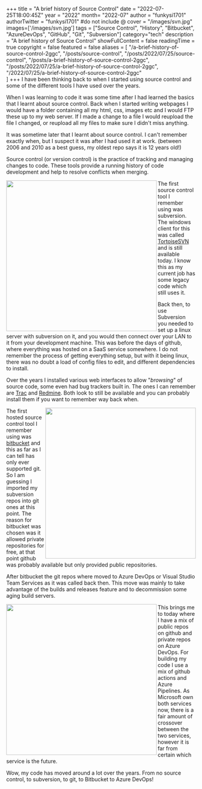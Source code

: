 +++
title = "A brief history of Source Control"
date = "2022-07-25T18:00:45Z"
year = "2022"
month= "2022-07"
author = "funkysi1701"
authorTwitter = "funkysi1701" #do not include @
cover = "/images/svn.jpg"
images=['/images/svn.jpg']
tags = ["Source Control", "History", "Bitbucket", "AzureDevOps", "GitHub", "Git", "Subversion"]
category="tech"
description =  "A brief history of Source Control"
showFullContent = false
readingTime = true
copyright = false
featured = false
aliases = [
    "/a-brief-history-of-source-control-2ggc",
    "/posts/source-control",
    "/posts/2022/07/25/source-control",
    "/posts/a-brief-history-of-source-control-2ggc",
    "/posts/2022/07/25/a-brief-history-of-source-control-2ggc",
    "/2022/07/25/a-brief-history-of-source-control-2ggc"    
]
+++
I have been thinking back to when I started using source control and some of the different tools I have used over the years.

When I was learning to code it was some time after I had learned the basics that I learnt about source control. Back when I started writing webpages I would have a folder containing all my html, css, images etc and I would FTP these up to my web server. If I made a change to a file I would reupload the file I changed, or reupload all my files to make sure I didn't miss anything.

It was sometime later that I learnt about source control. I can't remember exactly when, but I suspect it was after I had used it at work. (between 2006 and 2010 as a best guess, my oldest repo says it is 12 years old!)

Source control (or version control) is the practice of tracking and managing changes to code. These tools provide a running history of code development and help to resolve conflicts when merging.

<img src="/images/svn.jpg" width="400px" align="left" />

The first source control tool I remember using was subversion. The windows client for this was called [TortoiseSVN](https://tortoisesvn.net/downloads.html) and is still available today. I know this as my current job has some legacy code which still uses it.

Back then, to use Subversion you needed to set up a linux server with subversion on it, and you would then connect over your LAN to it from your development machine. This was before the days of github, where everything was hosted on a SaaS service somewhere. I do not remember the process of getting everything setup, but with it being linux, there was no doubt a load of config files to edit, and different dependencies to install.

Over the years I installed various web interfaces to allow "*browsing*" of source code, some even had bug trackers built in. The ones I can remember are [Trac](https://trac.edgewall.org/) and [Redmine](https://www.redmine.org/). Both look to still be available and you can probably install them if you want to remember way back when.

<img src="https://storageaccountblog9f5d.blob.core.windows.net/blazor/wp-content/uploads/2017/03/github-octocat.png?resize=300%2C158&ssl=1" width="400px" align="right" />

The first hosted source control tool I remember using was [bitbucket](https://bitbucket.org/product/) and this as far as I can tell has only ever supported git. So I am guessing I imported my subversion repos into git ones at this point. The reason for bitbucket was chosen was it allowed private repositories for free, at that point github was probably available but only provided public repositories.

After bitbucket the git repos where moved to Azure DevOps or Visual Studio Team Services as it was called back then. This move was mainly to take advantage of the builds and releases feature and to decommission some aging build servers.

<img src="/images/azuredevops.png" align="left" width="400px" />

This brings me to today where I have a mix of public repos on github and private repos on Azure DevOps. For building my code I use a mix of github actions and Azure Pipelines. As Microsoft own both services now, there is a fair amount of crossover between the two services, however it is far from certain which service is the future.

Wow, my code has moved around a lot over the years. From no source control, to subversion, to git, to Bitbucket to Azure DevOps!